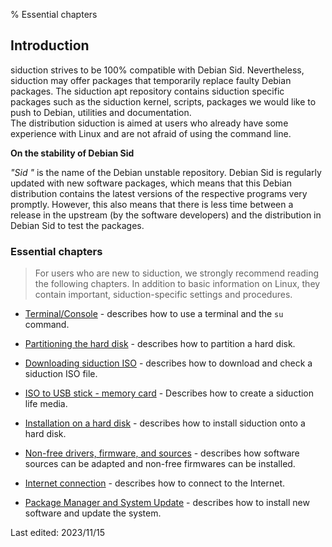 % Essential chapters

## Introduction

siduction strives to be 100% compatible with Debian Sid. Nevertheless, siduction may offer packages that temporarily replace faulty Debian packages. The siduction apt repository contains siduction specific packages such as the siduction kernel, scripts, packages we would like to push to Debian, utilities and documentation.  
The distribution siduction is aimed at users who already have some experience with Linux and are not afraid of using the command line.

**On the stability of Debian Sid**

*"Sid "* is the name of the Debian unstable repository. Debian Sid is regularly updated with new software packages, which means that this Debian distribution contains the latest versions of the respective programs very promptly. However, this also means that there is less time between a release in the upstream (by the software developers) and the distribution in Debian Sid to test the packages.

### Essential chapters

> For users who are new to siduction, we strongly recommend reading the following chapters. In addition to basic information on Linux, they contain important, siduction-specific settings and procedures.

+ [Terminal/Console](0701-term-konsole_en.md#terminal---command-line) - describes how to use a terminal and the `su` command.

+ [Partitioning the hard disk](0312-part-gparted_en.md#partitioning-with-gparted) - describes how to partition a hard disk. 

+ [Downloading siduction ISO](0206-iso-dl_en.md#downloading-the-iso) - describes how to download and check a siduction ISO file.

+ [ISO to USB stick - memory card](0207-iso-to-usb-sd_en.md#iso-to-usb-stick---memory-card) - Describes how to create a siduction life media.

+ [Installation on a hard disk](0301-hd-install_en.md#installation-on-hdd) - describes how to install siduction onto a hard disk.

+ [Non-free drivers, firmware, and sources](0600-gpu_en.md#graphics-drivers) - describes how software sources can be adapted and non-free firmwares can be installed.

+ [Internet connection](0500-network_en.md#network) - describes how to connect to the Internet.

+ [Package Manager and System Update](0705-sys-admin-apt_en.md#apt-package-management) - describes how to install new software and update the system.

<div id="rev">Last edited: 2023/11/15</div>
